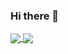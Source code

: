 ### Hi there 👋

<a href="https://github.com/dmorita00">
  <img align="center" src="https://github-readme-stats.vercel.app/api?username=dmorita00&count_private=true&show_icons=true&theme=dracula" />
</a>
<a href="https://github.com/dmorita00">
  <img align="center" src="https://github-readme-stats.vercel.app/api/top-langs/?username=dmorita00&layout=compact" />
</a>

<!--
**dmorita00/dmorita00** is a ✨ _special_ ✨ repository because its `README.md` (this file) appears on your GitHub profile.

Here are some ideas to get you started:

- 🔭 I’m currently working on ...
- 🌱 I’m currently learning ...
- 👯 I’m looking to collaborate on ...
- 🤔 I’m looking for help with ...
- 💬 Ask me about ...
- 📫 How to reach me: ...
- 😄 Pronouns: ...
- ⚡ Fun fact: ...
-->
